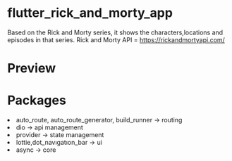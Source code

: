 # flutter_rick_and_morty_app

Based on the Rick and Morty series, it shows the characters,locations and episodes in that series.
Rick and Morty API = https://rickandmortyapi.com/<br>

# Preview


# Packages
<li>auto_route, auto_route_generator, build_runner -> routing</li>
<li>dio -> api management</li>
<li>provider -> state management</li>
<li>lottie,dot_navıgatıon_bar -> ui</li>
<li>async -> core</li>

